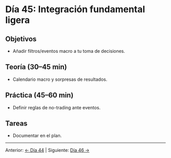 # Día 45: Integración fundamental ligera

## Objetivos
- Añadir filtros/eventos macro a tu toma de decisiones.

## Teoría (30–45 min)
- Calendario macro y sorpresas de resultados.

## Práctica (45–60 min)
- Definir reglas de no-trading ante eventos.

## Tareas
- Documentar en el plan.

---
Anterior: [← Día 44](Dia_44.md) | Siguiente: [Día 46 →](Dia_46.md)
